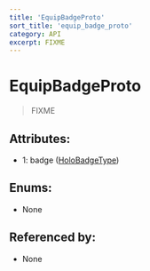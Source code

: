 ```yaml
---
title: 'EquipBadgeProto'
sort_title: 'equip_badge_proto'
category: API
excerpt: FIXME
---
```


# EquipBadgeProto

> FIXME

## Attributes:

- 1: badge ([HoloBadgeType](../../enums/HoloBadgeType/))

## Enums:

- None

## Referenced by:

- None
